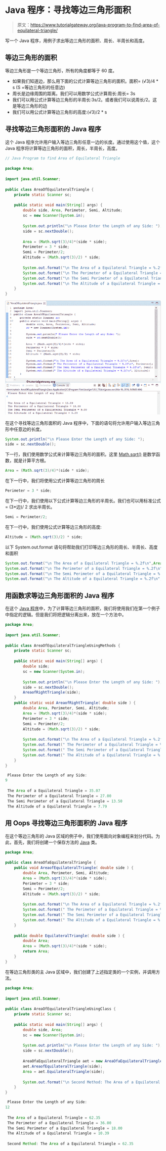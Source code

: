 # Java 程序：寻找等边三角形面积

> 原文：<https://www.tutorialgateway.org/java-program-to-find-area-of-equilateral-triangle/>

写一个 Java 程序，用例子求出等边三角形的面积、周长、半周长和高度。

## 等边三角形的面积

等边三角形是一个等边三角形，所有的角度都等于 60 度。

*   如果我们知道边，那么用下面的公式计算等边三角形的面积。面积= (√3)/4 * s (S =等边三角形的任意边)
*   周长是边缘周围的距离。我们可以用数学公式计算周长:周长= 3s
*   我们可以用公式计算等边三角形的半周长:3s/2。或者我们可以说周长/2。这是等边三角形的边
*   我们可以用公式计算等边三角形的高度:(√3)/2 * s

## 寻找等边三角形面积的 Java 程序

这个 Java 程序允许用户输入等边三角形任意一边的长度。通过使用这个值，这个 Java 程序将计算等边三角形的面积，周长，半周长，高度。

```java
// Java Program to find Area of Equilateral Triangle

package Area;

import java.util.Scanner;

public class AreaOfEquilateralTriangle {
	private static Scanner sc;

	public static void main(String[] args) {
		double side, Area, Perimeter, Semi, Altitude; 
		sc = new Scanner(System.in);

		System.out.println("\n Please Enter the Length of any Side: ");
		side = sc.nextDouble();

		Area = (Math.sqrt(3)/4)*(side * side);
		Perimeter = 3 * side; 
		Semi = Perimeter/2;
		Altitude = (Math.sqrt(3)/2) * side;

		System.out.format("\n The Area of a Equilateral Triangle = %.2f\n",Area);
		System.out.format("\n The Perimeter of a Equilateral Triangle = %.2f\n", Perimeter);
		System.out.format("\n The Semi Perimeter of a Equilateral Triangle = %.2f\n", Semi);
		System.out.format("\n The Altitude of a Equilateral Triangle = %.2f\n", Altitude);
	}
}
```

![Java Program to find Area of Equilateral Triangle 1](img/95af6e1f64832f911bf85f8314c4c230.png)

在这个寻找等边三角形面积的 Java 程序中，下面的语句将允许用户输入等边三角形中任意边的长度。

```java
System.out.println("\n Please Enter the Length of any Side: ");
side = sc.nextDouble();
```

下一行，我们使用数学公式来计算等边三角形的面积。这里 [Math.sqrt()](https://www.tutorialgateway.org/java-sqrt-function/) 是数学函数，就是计算平方根。

```java
Area = (Math.sqrt(3)/4)*(side * side);
```

在下一行中，我们将使用公式计算等边三角形的周长

```java
Perimeter = 3 * side;
```

在下一行中，我们使用以下公式计算等边三角形的半周长。我们也可以用标准公式= (3*边)/ 2 求出半周长。

```java
Semi = Perimeter/2;
```

在下一行中，我们使用公式计算等边三角形的高度:

```java
Altitude = (Math.sqrt(3)/2) * side;
```

以下 System.out.format 语句将帮助我们打印等边三角形的周长、半周长、高度和面积

```java
System.out.format("\n The Area of a Equilateral Triangle = %.2f\n",Area);
System.out.format("\n The Perimeter of a Equilateral Triangle = %.2f\n", Perimeter);
System.out.format("\n The Semi Perimeter of a Equilateral Triangle = %.2f\n", Semi);
System.out.format("\n The Altitude of a Equilateral Triangle = %.2f\n", Altitude);
```

## 用函数求等边三角形面积的 Java 程序

在这个 [Java 程序](https://www.tutorialgateway.org/learn-java-programs/)中，为了计算等边三角形的面积，我们将使用我们在第一个例子中指定的逻辑。但是我们将把逻辑分离出来，放在一个方法中。

```java
package Area;

import java.util.Scanner;

public class AreaOfEquilateralTriangleUsingMethods {
	private static Scanner sc;

	public static void main(String[] args) {
		double side; 
		sc = new Scanner(System.in);

		System.out.println("\n Please Enter the Length of any Side: ");
		side = sc.nextDouble();
		AreaofRightTriangle(side);
	}
	public static void AreaofRightTriangle( double side ) {
		double Area, Perimeter, Semi, Altitude; 
		Area = (Math.sqrt(3)/4)*(side * side);
		Perimeter = 3 * side; 
		Semi = Perimeter/2;
		Altitude = (Math.sqrt(3)/2) * side;

		System.out.format("\n The Area of a Equilateral Triangle = %.2f\n",Area);
		System.out.format(" The Perimeter of a Equilateral Triangle = %.2f\n", Perimeter);
		System.out.format(" The Semi Perimeter of a Equilateral Triangle = %.2f\n", Semi);
		System.out.format(" The Altitude of a Equilateral Triangle = %.2f\n", Altitude);
	}
}
```

```java
 Please Enter the Length of any Side: 
9

 The Area of a Equilateral Triangle = 35.07
 The Perimeter of a Equilateral Triangle = 27.00
 The Semi Perimeter of a Equilateral Triangle = 13.50
 The Altitude of a Equilateral Triangle = 7.79
```

## 用 Oops 寻找等边三角形面积的 Java 程序

在这个等边三角形的 Java 区域的例子中，我们使用面向对象编程来划分代码。为此，首先，我们将创建一个保存方法的 [Java](https://www.tutorialgateway.org/java-tutorial/) 类。

```java
package Area;

public class AreaOfaEquilateralTriangle {
	public void AreaofEquilateralTriangle( double side ) {
		double Area, Perimeter, Semi, Altitude; 
		Area = (Math.sqrt(3)/4)*(side * side);
		Perimeter = 3 * side; 
		Semi = Perimeter/2;
		Altitude = (Math.sqrt(3)/2) * side;

		System.out.format("\n The Area of a Equilateral Triangle = %.2f\n",Area);
		System.out.format(" The Perimeter of a Equilateral Triangle = %.2f\n", Perimeter);
		System.out.format(" The Semi Perimeter of a Equilateral Triangle = %.2f\n", Semi);
		System.out.format(" The Altitude of a Equilateral Triangle = %.2f\n", Altitude);
	}

	public double EquilateralTriangle( double side ) {
		double Area; 
		Area = (Math.sqrt(3)/4)*(side * side);
		return Area;
	}
}
```

在等边三角形类的主 Java 区域中，我们创建了上述指定类的一个实例，并调用方法。

```java
package Area;

import java.util.Scanner;

public class AreaOfEquilateralTriangleUsingClass {
	private static Scanner sc;

	public static void main(String[] args) {
		double side, Area; 
		sc = new Scanner(System.in);

		System.out.println("\n Please Enter the Length of any Side: ");
		side = sc.nextDouble();

		AreaOfaEquilateralTriangle aet = new AreaOfaEquilateralTriangle();
		aet.AreaofEquilateralTriangle(side);
		Area = aet.EquilateralTriangle(side);

		System.out.format("\n Second Method: The Area of a Equilateral Triangle = %.2f", Area);
	}
}
```

```java
 Please Enter the Length of any Side: 
12

 The Area of a Equilateral Triangle = 62.35
 The Perimeter of a Equilateral Triangle = 36.00
 The Semi Perimeter of a Equilateral Triangle = 18.00
 The Altitude of a Equilateral Triangle = 10.39

 Second Method: The Area of a Equilateral Triangle = 62.35
```